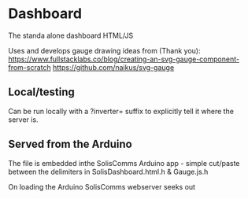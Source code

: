 # Dashboard

The standa alone dashboard HTML/JS

Uses and develops gauge drawing ideas from (Thank you):
		https://www.fullstacklabs.co/blog/creating-an-svg-gauge-component-from-scratch
		https://github.com/naikus/svg-gauge

## Local/testing 
Can be run locally with a ?inverter=<ip> suffix to explicitly tell it where the server is.

## Served from the Arduino
The file is embedded inthe SolisComms Arduino app - simple cut/paste between the delimiters in SolisDashboard.html.h & Gauge.js.h

On loading the Arduino SolisComms webserver seeks out <Script> then <solis.local> and changes the latter to the actual arduino IP address so the client side requests data on IP rather than mDNS domain name. Going raw IP seemed more stable.

## Structure
Some basic CSS/HTML,

An update() routine to call <server>/R?address=.... to retreive JSON formatted inverter registers
  The value is passed for display on gauges.
  Then calls itself with a simple timeout.

A time() routeine to display 'as at' information. The clock/time is local, but checks periodcially that the server retreival routine is returning data and doesn't update if things stop.
